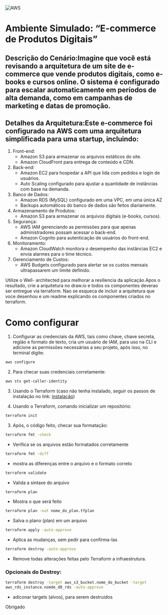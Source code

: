 ![AWS](imgs/AWS.drawio.png.png)

# Ambiente Simulado: “E-commerce de Produtos Digitais”

## Descrição do Cenário:Imagine que você está revisando a arquitetura de um site de e-commerce que vende produtos digitais, como e-books e cursos online. O sistema é configurado para escalar automaticamente em períodos de alta demanda, como em campanhas de marketing e datas de promoção.

## Detalhes da Arquitetura:Este e-commerce foi configurado na AWS com uma arquitetura simplificada para uma startup, incluindo:
1. Front-end:
    * Amazon S3 para armazenar os arquivos estáticos do site.
    * Amazon CloudFront para entrega de conteúdo e CDN.
2. Back-end:
    * Amazon EC2 para hospedar a API que lida com pedidos e login de usuários.
    * Auto Scaling configurado para ajustar a quantidade de instâncias com base na demanda.
3. Banco de Dados:
    * Amazon RDS (MySQL) configurado em uma VPC, em uma única AZ
    * Backups automáticos do banco de dados são feitos diariamente.
4. Armazenamento de Produtos:
    * Amazon S3 para armazenar os arquivos digitais (e-books, cursos).
5. Segurança:
    * AWS IAM gerenciando as permissões para que apenas administradores possam acessar o back-end.
    * Amazon Cognito para autenticação de usuários do front-end.
6. Monitoramento:
    * Amazon CloudWatch monitora o desempenho das instâncias EC2 e envia alarmes para o time técnico.
7. Gerenciamento de Custos:
    * AWS Budgets configurado para alertar se os custos mensais ultrapassarem um limite definido.

Utilize o Well- architected para melhorar a resiliencia da aplicação.Apos o resultado, crie a arquitetura no draw.io e todos os componentes deverao ser entregue via terraform. Nao se esqueca de incluir a arquitetura que voce desenhou e um readme explicando os componentes criados no terraform.

# Como configurar

1. Configurar as credenciais da AWS, tais como chave, chave secreta, região e formato de texto, cria um usuário de IAM, para uso na CLI e adicione as permissões necessãrias a seu projeto, após isso, no terminal digite:

```bash
aws configure
```

2. Para checar suas credenciais corretamente:

```bash
aws sts get-caller-identity
```

3. Usando o Terraform (caso não tenha instalado, seguir os passos de instalação no link: [instalação](https://developer.hashicorp.com/terraform/tutorials/aws-get-started/install-cli))

2. Usando o Terraform, comando inicializar um repositório:

```bash
terraform init
```

3. Após, o código feito, checar sua formatação:

```bash
terraform fmt -check
```

 * Verifica se os arquivos estão formatados corretamente

```bash
terraform fmt -diff
```

 * mostra as diferenças entre o arquivo e o formato correto

```bash
terraform validate
```

 * Valida a sintaxe do arquivo

```bash
terraform plan
```
 * Mostra o que será feito

```bash
terraform plan -out nome_do_plan.tfplan
```

 * Salva o plano (plan) em um arquivo


```bash
terraform apply -auto-approve
```

 * Aplica as mudanças, sem pedir para confirma-las

```bash
terraform destroy -auto-approve
```
 * Remove todas alterações feitas pelo Terraform a infraestrutura.

### Opcionais do Destroy:

```bash
terraform destroy -target aws_s3_bucket.nome_do_bucket -target
aws_rds_instance.nomde_d0_rds -auto-approve
```
 * adiconar targets (alvos), para serem destruidos

Obrigado
